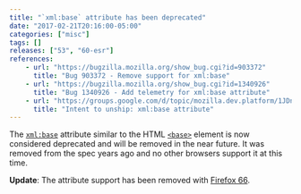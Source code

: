 ```yaml
---
title: "`xml:base` attribute has been deprecated"
date: "2017-02-21T20:16:00-05:00"
categories: ["misc"]
tags: []
releases: ["53", "60-esr"]
references:
    - url: "https://bugzilla.mozilla.org/show_bug.cgi?id=903372"
      title: "Bug 903372 - Remove support for xml:base"
    - url: "https://bugzilla.mozilla.org/show_bug.cgi?id=1340926"
      title: "Bug 1340926 - Add telemetry for xml:base attribute"
    - url: "https://groups.google.com/d/topic/mozilla.dev.platform/1JDnJWefe1E/discussion"
      title: "Intent to unship: xml:base attribute"
---
```

The [`xml:base`](https://www.w3.org/TR/xmlbase/) attribute similar to the HTML [`<base>`](https://developer.mozilla.org/docs/Web/HTML/Element/base) element is now considered deprecated and will be removed in the near future. It was removed from the spec years ago and no other browsers support it at this time.

**Update**: The attribute support has been removed with [Firefox 66](https://www.fxsitecompat.dev/en-CA/docs/2018/xml-base-attribute-is-no-longer-supported/).
